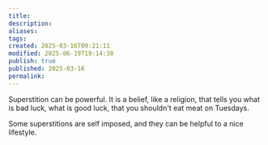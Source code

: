 ```yaml
---
title: 
description: 
aliases: 
tags: 
created: 2025-03-16T09:21:11
modified: 2025-06-19T19:14:38
publish: true
published: 2025-03-16
permalink: 
---
```


Superstition can be powerful. It is a belief, like a religion, that tells you what is bad luck, what is good luck, that you shouldn't eat meat on Tuesdays.

Some superstitions are self imposed, and they can be helpful to a nice lifestyle.
